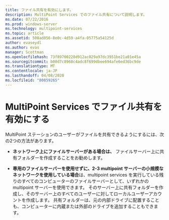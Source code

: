 ```yaml
---
title: ファイル共有を有効にします。
description: MultiPoint Services でのファイル共有について説明します。
ms.date: 07/22/2016
ms.prod: windows-server
ms.technology: multipoint-services
ms.topic: article
ms.assetid: 508ad056-8e0c-4d59-a4fa-05775a54125d
author: evaseydl
ms.author: evas
manager: Scottman
ms.openlocfilehash: 73f89700228d912ac029a97dc3951be21a01e45a
ms.sourcegitcommit: b00d7c8968c4adc8f699dbee694afe6ed36bc9de
ms.translationtype: MT
ms.contentlocale: ja-JP
ms.lasthandoff: 04/08/2020
ms.locfileid: "80859265"
---
```

# <a name="enable-file-sharing-in-multipoint-services"></a>MultiPoint Services でファイル共有を有効にする
MultiPoint ステーションのユーザーがファイルを共有できるようにするには、次の2つの方法があります。  
  
-   **ネットワーク上にファイルサーバーがある場合は、** ファイルサーバー上に共有フォルダーを作成することをお勧めします。  
  
-   **専用のファイルサーバーを使用せずに、2-3 multipoint サーバーの小規模なネットワークを使用している場合**は、multipoint services を実行している残りのすべてのコンピューターのファイルサーバーとして、いずれかの multipoint サーバーを使用できます。 そのサーバー上に共有フォルダーを作成し、そのサーバー上のすべてのユーザーに対してローカルユーザーアカウントを作成します。 共有フォルダーは、元の内部ドライブに配置することも、コンピューターに内蔵または外部のドライブを追加することもできます。  
  
